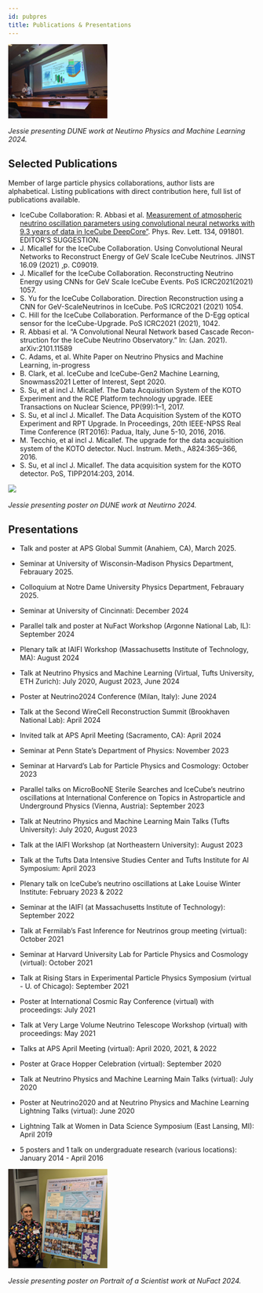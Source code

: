 ```yaml
---
id: pubpres
title: Publications & Presentations
---
```


<p>
<img src="./assets/Presenting_NPML2024_Jessie.jpg" width="40%" Image of Jessie presenting DUNE Near Detector slides>
</p>
<p>
    <em>Jessie presenting DUNE work at Neutirno Physics and Machine Learning 2024.</em>
</p>
  
## Selected Publications

Member of large particle physics collaborations, author lists are alphabetical. Listing publications with direct contribution here, full list of publications available.
- IceCube Collaboration: R. Abbasi et al. [Measurement of atmospheric neutrino oscillation parameters using convolutional neural networks with 9.3 years of data in IceCube DeepCore”]([https://journals.aps.org/prl/abstract/10.1103/PhysRevLett.134.091801]). Phys. Rev. Lett. 134, 091801. EDITOR'S SUGGESTION.
- J. Micallef for the IceCube Collaboration. Using Convolutional Neural Networks to Reconstruct Energy of GeV Scale IceCube Neutrinos. JINST 16.09 (2021) ,p. C09019.
- J. Micallef for the IceCube Collaboration. Reconstructing Neutrino Energy using CNNs for GeV Scale IceCube Events. PoS ICRC2021(2021) 1057.
- S. Yu for the IceCube Collaboration. Direction Reconstruction using a CNN for GeV-ScaleNeutrinos in IceCube. PoS ICRC2021 (2021) 1054.
- C. Hill for the IceCube Collaboration. Performance of the D-Egg optical sensor for the IceCube-Upgrade. PoS ICRC2021 (2021), 1042.
- R. Abbasi et al. “A Convolutional Neural Network based Cascade Recon-struction for the IceCube Neutrino Observatory.” In: (Jan. 2021). arXiv:2101.11589
- C. Adams, et al. White Paper on Neutrino Physics and Machine Learning, in-progress
- B. Clark, et al. IceCube and IceCube-Gen2 Machine Learning, Snowmass2021 Letter of Interest, Sept 2020.
- S. Su, et al incl J. Micallef. The Data Acquisition System of the KOTO Experiment and the RCE Platform technology upgrade. IEEE Transactions on Nuclear Science, PP(99):1–1, 2017.
- S. Su, et al incl J. Micallef. The Data Acquisition System of the KOTO Experiment and RPT Upgrade. In Proceedings, 20th IEEE-NPSS Real Time Conference (RT2016): Padua, Italy, June 5-10, 2016, 2016.
- M. Tecchio, et al incl J. Micallef. The upgrade for the data acquisition system of the KOTO detector. Nucl. Instrum. Meth., A824:365–366, 2016.
- S. Su, et al incl J. Micallef. The data acquisition system for the KOTO detector. PoS, TIPP2014:203, 2014.

<p>
<img src="./assets/NeutrinoPoster_Jessie_2024.jpg" width="40%" Image of Jessie presenting poster on Machine Learning and DUNE Near Detector Prototypes>
</p>
<p>
    <em>Jessie presenting poster on DUNE work at Neutirno 2024.</em>
</p>

## Presentations

- Talk and poster at APS Global Summit (Anahiem, CA), March 2025.
- Seminar at University of Wisconsin-Madison Physics Department, Febrauary 2025.
- Colloquium at Notre Dame University Physics Department, Febrauary 2025.
- Seminar at University of Cincinnati: December 2024 
- Parallel talk and poster at NuFact Workshop (Argonne National Lab, IL): September 2024
- Plenary talk at IAIFI Workshop (Massachusetts Institute of Technology, MA): August 2024
- Talk at Neutrino Physics and Machine Learning (Virtual, Tufts University, ETH Zurich): July 2020, August 2023, June 2024
- Poster at Neutrino2024 Conference (Milan, Italy): June 2024
- Talk at the Second WireCell Reconstruction Summit (Brookhaven National Lab): April 2024
- Invited talk at APS April Meeting (Sacramento, CA): April 2024
- Seminar at Penn State’s Department of Physics: November 2023
- Seminar at Harvard’s Lab for Particle Physics and Cosmology: October 2023
- Parallel talks on MicroBooNE Sterile Searches and IceCube’s neutrino oscillations at International Conference on Topics in Astroparticle and Underground Physics (Vienna, Austria): September 2023
- Talk at Neutrino Physics and Machine Learning Main Talks (Tufts University): July 2020, August 2023
- Talk at the IAIFI Workshop (at Northeastern University): August 2023
- Talk at the Tufts Data Intensive Studies Center and Tufts Institute for AI Symposium: April 2023
- Plenary talk on IceCube’s neutrino oscillations at Lake Louise Winter Institute: February 2023 & 2022
- Seminar at the IAIFI (at Massachusetts Institute of Technology): September 2022
- Talk at Fermilab’s Fast Inference for Neutrinos group meeting (virtual): October 2021
- Seminar at Harvard University Lab for Particle Physics and Cosmology (virtual): October 2021
- Talk at Rising Stars in Experimental Particle Physics Symposium (virtual - U. of Chicago): September 2021
- Poster at International Cosmic Ray Conference (virtual) with proceedings: July 2021
- Talk at Very Large Volume Neutrino Telescope Workshop (virtual) with proceedings: May 2021
- Talks at APS April Meeting (virtual): April 2020, 2021, & 2022
- Poster at Grace Hopper Celebration (virtual): September 2020
- Talk at Neutrino Physics and Machine Learning Main Talks (virtual): July 2020
- Poster at Neutrino2020 and at Neutrino Physics and Machine Learning Lightning Talks (virtual): June 2020
- Lightning Talk at Women in Data Science Symposium (East Lansing, MI): April 2019
- 5 posters and 1 talk on undergraduate research (various locations): January 2014 - April 2016

  <p>
<img src="./assets/NuFact2024_Poster_Jessie.jpg" width="40%" Image of Jessie presenting poster on Portrait of a Scientist>
</p>
<p>
    <em>Jessie presenting poster on Portrait of a Scientist work at NuFact 2024.</em>
</p>
